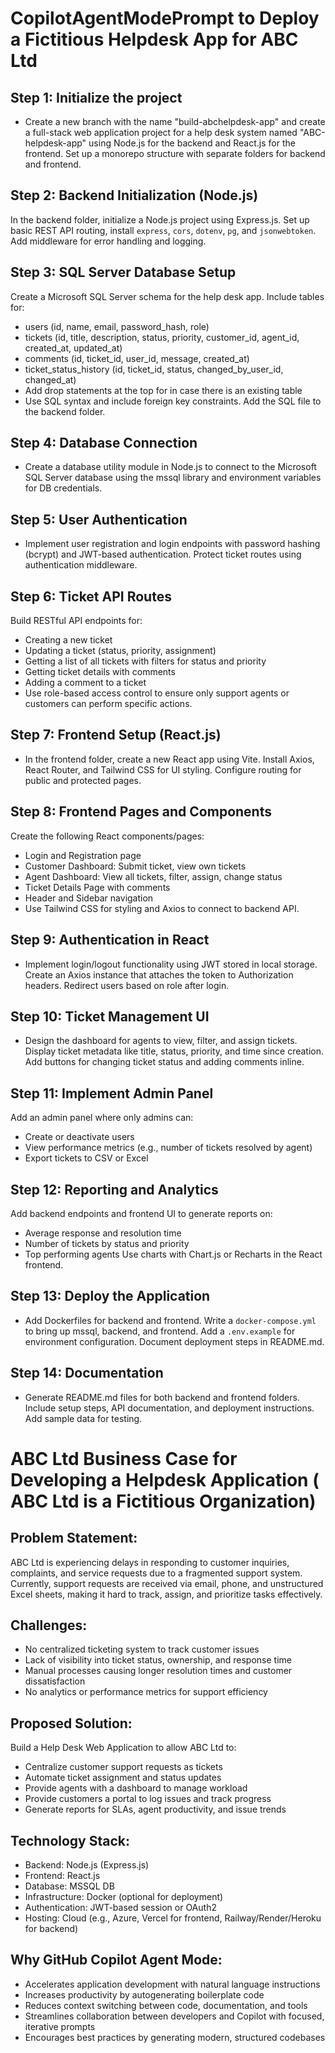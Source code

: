 # CopilotAgentModePrompt to Deploy a Fictitious Helpdesk App for ABC Ltd

## Step 1: Initialize the project
- Create a new branch with the name "build-abchelpdesk-app" and create a full-stack web application project for a help desk system named "ABC-helpdesk-app" using Node.js for the backend and React.js for the frontend. Set up a monorepo structure with separate folders for backend and frontend.

## Step 2: Backend Initialization (Node.js)
In the backend folder, initialize a Node.js project using Express.js. Set up basic REST API routing, install `express`, `cors`, `dotenv`, `pg`, and `jsonwebtoken`. Add middleware for error handling and logging.

## Step 3: SQL Server Database Setup
Create a Microsoft SQL Server schema for the help desk app. Include tables for:
- users (id, name, email, password_hash, role)
- tickets (id, title, description, status, priority, customer_id, agent_id, created_at, updated_at)
- comments (id, ticket_id, user_id, message, created_at)
- ticket_status_history (id, ticket_id, status, changed_by_user_id, changed_at)
- Add drop statements at the top for in case there is an existing table
- Use SQL syntax and include foreign key constraints. Add the SQL file to the backend folder.

## Step 4: Database Connection
- Create a database utility module in Node.js to connect to the Microsoft SQL Server database using the mssql library and environment variables for DB credentials.

## Step 5: User Authentication
- Implement user registration and login endpoints with password hashing (bcrypt) and JWT-based authentication. Protect ticket routes using authentication middleware.

## Step 6: Ticket API Routes
Build RESTful API endpoints for:
- Creating a new ticket
- Updating a ticket (status, priority, assignment)
- Getting a list of all tickets with filters for status and priority
- Getting ticket details with comments
- Adding a comment to a ticket
- Use role-based access control to ensure only support agents or customers can perform specific actions.

## Step 7: Frontend Setup (React.js)
- In the frontend folder, create a new React app using Vite. Install Axios, React Router, and Tailwind CSS for UI styling. Configure routing for public and protected pages.

## Step 8: Frontend Pages and Components
Create the following React components/pages:
- Login and Registration page
- Customer Dashboard: Submit ticket, view own tickets
- Agent Dashboard: View all tickets, filter, assign, change status
- Ticket Details Page with comments
- Header and Sidebar navigation
- Use Tailwind CSS for styling and Axios to connect to backend API.

## Step 9: Authentication in React
- Implement login/logout functionality using JWT stored in local storage. Create an Axios instance that attaches the token to Authorization headers. Redirect users based on role after login.

## Step 10: Ticket Management UI
- Design the dashboard for agents to view, filter, and assign tickets. Display ticket metadata like title, status, priority, and time since creation. Add buttons for changing ticket status and adding comments inline.

## Step 11: Implement Admin Panel
Add an admin panel where only admins can:
- Create or deactivate users
- View performance metrics (e.g., number of tickets resolved by agent)
- Export tickets to CSV or Excel

## Step 12: Reporting and Analytics
Add backend endpoints and frontend UI to generate reports on:
- Average response and resolution time
- Number of tickets by status and priority
- Top performing agents
Use charts with Chart.js or Recharts in the React frontend.

## Step 13: Deploy the Application
- Add Dockerfiles for backend and frontend. Write a `docker-compose.yml` to bring up mssql, backend, and frontend. Add a `.env.example` for environment configuration. Document deployment steps in README.md.

## Step 14: Documentation
- Generate README.md files for both backend and frontend folders. Include setup steps, API documentation, and deployment instructions. Add sample data for testing.



# ABC Ltd Business Case for Developing a Helpdesk Application ( ABC Ltd is a Fictitious Organization)

## Problem Statement:
ABC Ltd is experiencing delays in responding to customer inquiries, complaints, and service requests due to a fragmented support system.
Currently, support requests are received via email, phone, and unstructured Excel sheets, making it hard to track, assign, and prioritize tasks effectively.

## Challenges:
- No centralized ticketing system to track customer issues
- Lack of visibility into ticket status, ownership, and response time
- Manual processes causing longer resolution times and customer dissatisfaction
- No analytics or performance metrics for support efficiency

## Proposed Solution:
Build a Help Desk Web Application to allow ABC Ltd to:
- Centralize customer support requests as tickets
- Automate ticket assignment and status updates
- Provide agents with a dashboard to manage workload
- Provide customers a portal to log issues and track progress
- Generate reports for SLAs, agent productivity, and issue trends

## Technology Stack:
- Backend: Node.js (Express.js)
- Frontend: React.js
- Database: MSSQL DB
- Infrastructure: Docker (optional for deployment)
- Authentication: JWT-based session or OAuth2
- Hosting: Cloud (e.g., Azure, Vercel for frontend, Railway/Render/Heroku for backend)

## Why GitHub Copilot Agent Mode:
- Accelerates application development with natural language instructions
- Increases productivity by autogenerating boilerplate code
- Reduces context switching between code, documentation, and tools
- Streamlines collaboration between developers and Copilot with focused, iterative prompts
- Encourages best practices by generating modern, structured codebases


